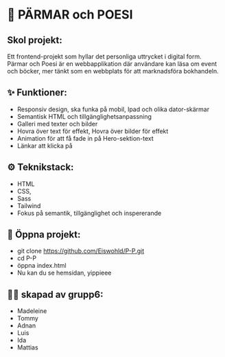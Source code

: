 # 📖 PÄRMAR och POESI
## Skol projekt:
Ett frontend-projekt som hyllar det personliga uttrycket i digital form. 
Pärmar och Poesi är en webbapplikation där användare kan läsa om
event och böcker, mer tänkt som en webbplats för att marknadsföra bokhandeln.

## ✨ Funktioner:
- Responsiv design, ska funka på mobil, Ipad och olika dator-skärmar
- Semantisk HTML och tillgänglighetsanpassning
- Galleri med texter och bilder
- Hovra över text för effekt, Hovra över bilder för effekt
- Animation för att få fade in på Hero-sektion-text
- Länkar att klicka på
 
## ⚙️ Teknikstack:
- HTML
- CSS,
- Sass
- Tailwind
- Fokus på semantik, tillgänglighet och inspererande

## 🚀 Öppna projekt:
- git clone https://github.com/Eiswohld/P-P.git
- cd P-P
- öppna index.html
- Nu kan du se hemsidan, yippieee

## 👩‍💻 skapad av grupp6:
  - Madeleine
  - Tommy
  - Adnan
  - Luis
  - Ida
  - Mattias
    


  
